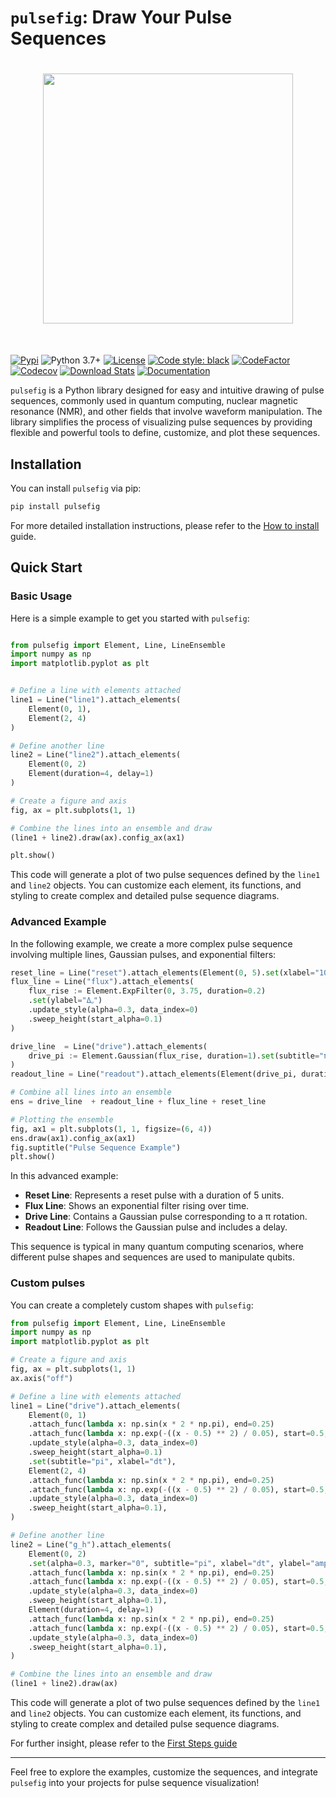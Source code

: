 # `pulsefig`: Draw Your Pulse Sequences

<h1 align="center">
<img src="docs/images/pulsefig-logo.png" width="400">
</h1><br>

[![Pypi](https://img.shields.io/pypi/v/pulsefig.svg)](https://pypi.org/project/pulsefig/)
![Python 3.7+](https://img.shields.io/badge/python-3.7%2B-blue)
[![License](https://img.shields.io/badge/license-LGPL-green)](./LICENSE)
[![Code style: black](https://img.shields.io/badge/code%20style-black-000000.svg)](https://github.com/psf/black)
[![CodeFactor](https://www.codefactor.io/repository/github/kyrylo-gr/pulsefig/badge/main)](https://www.codefactor.io/repository/github/kyrylo-gr/pulsefig/overview/main)
[![Codecov](https://codecov.io/gh/kyrylo-gr/pulsefig/graph/badge.svg?token=5U0FU9XNID)](https://codecov.io/gh/kyrylo-gr/pulsefig)
[![Download Stats](https://img.shields.io/pypi/dm/pulsefig)](https://pypistats.org/packages/pulsefig)
[![Documentation](https://img.shields.io/badge/docs-blue)](https://kyrylo-gr.github.io/pulsefig/)

`pulsefig` is a Python library designed for easy and intuitive drawing of pulse sequences, commonly used in quantum computing, nuclear magnetic resonance (NMR), and other fields that involve waveform manipulation. The library simplifies the process of visualizing pulse sequences by providing flexible and powerful tools to define, customize, and plot these sequences.

## Installation

You can install `pulsefig` via pip:

```bash
pip install pulsefig
```

For more detailed installation instructions, please refer to the [How to install](starting_guide/install.md) guide.

## Quick Start

### Basic Usage

Here is a simple example to get you started with `pulsefig`:

```python

from pulsefig import Element, Line, LineEnsemble
import numpy as np
import matplotlib.pyplot as plt


# Define a line with elements attached
line1 = Line("line1").attach_elements(
    Element(0, 1),
    Element(2, 4)
)

# Define another line
line2 = Line("line2").attach_elements(
    Element(0, 2)
    Element(duration=4, delay=1)
)

# Create a figure and axis
fig, ax = plt.subplots(1, 1)

# Combine the lines into an ensemble and draw
(line1 + line2).draw(ax).config_ax(ax1)

plt.show()
```

This code will generate a plot of two pulse sequences defined by the `line1` and `line2` objects. You can customize each element, its functions, and styling to create complex and detailed pulse sequence diagrams.

### Advanced Example

In the following example, we create a more complex pulse sequence involving multiple lines, Gaussian pulses, and exponential filters:

```python
reset_line = Line("reset").attach_elements(Element(0, 5).set(xlabel="10μs"))
flux_line = Line("flux").attach_elements(
    flux_rise := Element.ExpFilter(0, 3.75, duration=0.2)
    .set(ylabel="Δᵩ")
    .update_style(alpha=0.3, data_index=0)
    .sweep_height(start_alpha=0.1)
)

drive_line  = Line("drive").attach_elements(
    drive_pi := Element.Gaussian(flux_rise, duration=1).set(subtitle="π")
)
readout_line = Line("readout").attach_elements(Element(drive_pi, duration=1, delay=0.5))

# Combine all lines into an ensemble
ens = drive_line  + readout_line + flux_line + reset_line

# Plotting the ensemble
fig, ax1 = plt.subplots(1, 1, figsize=(6, 4))
ens.draw(ax1).config_ax(ax1)
fig.suptitle("Pulse Sequence Example")
plt.show()
```

In this advanced example:

- **Reset Line**: Represents a reset pulse with a duration of 5 units.
- **Flux Line**: Shows an exponential filter rising over time.
- **Drive Line**: Contains a Gaussian pulse corresponding to a π rotation.
- **Readout Line**: Follows the Gaussian pulse and includes a delay.

This sequence is typical in many quantum computing scenarios, where different pulse shapes and sequences are used to manipulate qubits.

### Custom pulses

You can create a completely custom shapes with `pulsefig`:

```python
from pulsefig import Element, Line, LineEnsemble
import numpy as np
import matplotlib.pyplot as plt

# Create a figure and axis
fig, ax = plt.subplots(1, 1)
ax.axis("off")

# Define a line with elements attached
line1 = Line("drive").attach_elements(
    Element(0, 1)
    .attach_func(lambda x: np.sin(x * 2 * np.pi), end=0.25)
    .attach_func(lambda x: np.exp(-((x - 0.5) ** 2) / 0.05), start=0.5, end=1)
    .update_style(alpha=0.3, data_index=0)
    .sweep_height(start_alpha=0.1)
    .set(subtitle="pi", xlabel="dt"),
    Element(2, 4)
    .attach_func(lambda x: np.sin(x * 2 * np.pi), end=0.25)
    .attach_func(lambda x: np.exp(-((x - 0.5) ** 2) / 0.05), start=0.5, end=1)
    .update_style(alpha=0.3, data_index=0)
    .sweep_height(start_alpha=0.1),
)

# Define another line
line2 = Line("g_h").attach_elements(
    Element(0, 2)
    .set(alpha=0.3, marker="0", subtitle="pi", xlabel="dt", ylabel="amp")
    .attach_func(lambda x: np.sin(x * 2 * np.pi), end=0.25)
    .attach_func(lambda x: np.exp(-((x - 0.5) ** 2) / 0.05), start=0.5, end=1)
    .update_style(alpha=0.3, data_index=0)
    .sweep_height(start_alpha=0.1),
    Element(duration=4, delay=1)
    .attach_func(lambda x: np.sin(x * 2 * np.pi), end=0.25)
    .attach_func(lambda x: np.exp(-((x - 0.5) ** 2) / 0.05), start=0.5, end=1)
    .update_style(alpha=0.3, data_index=0)
    .sweep_height(start_alpha=0.1),
)

# Combine the lines into an ensemble and draw
(line1 + line2).draw(ax)
```

This code will generate a plot of two pulse sequences defined by the `line1` and `line2` objects. You can customize each element, its functions, and styling to create complex and detailed pulse sequence diagrams.

For further insight, please refer to the [First Steps guide](starting_guide/first_steps.md)

---

Feel free to explore the examples, customize the sequences, and integrate `pulsefig` into your projects for pulse sequence visualization!
